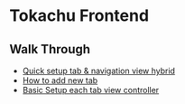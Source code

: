 #  Tokachu Frontend

## Walk Through

- [Quick setup tab & navigation view hybrid](https://www.youtube.com/watch?v=uAtZ-xGwmmE)
- [How to add new tab](https://www.youtube.com/watch?v=YlkAq5nY1-4)
- [Basic Setup each tab view controller](https://www.youtube.com/watch?v=erUWj0gOb7k)

